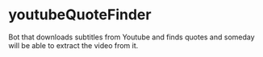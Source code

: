 # youtubeQuoteFinder
Bot that downloads subtitles from Youtube and finds quotes and someday will be able to extract the video from it.
